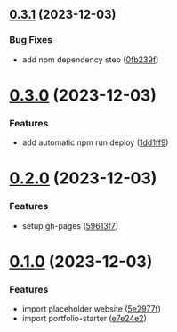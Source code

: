 ## [0.3.1](https://github.com/giacomofeltrin/website/compare/v0.3.0...v0.3.1) (2023-12-03)


### Bug Fixes

* add npm dependency step ([0fb239f](https://github.com/giacomofeltrin/website/commit/0fb239f1e9a547df3245c710757b7837a15ae4da))



# [0.3.0](https://github.com/giacomofeltrin/website/compare/v0.2.0...v0.3.0) (2023-12-03)


### Features

* add automatic npm run deploy ([1dd1ff9](https://github.com/giacomofeltrin/website/commit/1dd1ff915a4ca893cc27c6b4701931b0d9e27d47))



# [0.2.0](https://github.com/giacomofeltrin/website/compare/v0.1.0...v0.2.0) (2023-12-03)


### Features

* setup gh-pages ([59613f7](https://github.com/giacomofeltrin/website/commit/59613f7bd6960f5fe3a12aa88fa5a29ac8871f56))



# [0.1.0](https://github.com/giacomofeltrin/website/compare/e7e24e2c8f1346c64d4649d1405b5dca44153067...v0.1.0) (2023-12-03)


### Features

* import placeholder website ([5e2977f](https://github.com/giacomofeltrin/website/commit/5e2977f3359ef6dacd86fe9a6b079b4d9ee34f1f))
* import portfolio-starter ([e7e24e2](https://github.com/giacomofeltrin/website/commit/e7e24e2c8f1346c64d4649d1405b5dca44153067))



